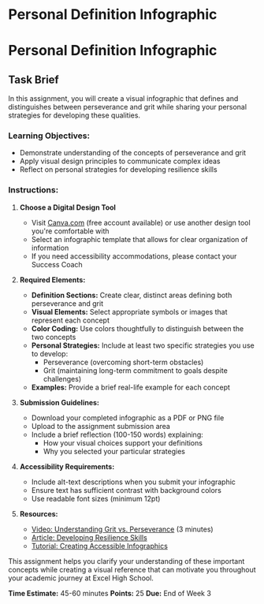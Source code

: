 

# Personal Definition Infographic

# Personal Definition Infographic

## Task Brief

In this assignment, you will create a visual infographic that defines and distinguishes between perseverance and grit while sharing your personal strategies for developing these qualities.

### Learning Objectives:
* Demonstrate understanding of the concepts of perseverance and grit
* Apply visual design principles to communicate complex ideas
* Reflect on personal strategies for developing resilience skills

### Instructions:

1. **Choose a Digital Design Tool**
   * Visit [Canva.com](https://www.canva.com/) (free account available) or use another design tool you're comfortable with
   * Select an infographic template that allows for clear organization of information
   * If you need accessibility accommodations, please contact your Success Coach

2. **Required Elements:**
   * **Definition Sections:** Create clear, distinct areas defining both perseverance and grit
   * **Visual Elements:** Select appropriate symbols or images that represent each concept
   * **Color Coding:** Use colors thoughtfully to distinguish between the two concepts
   * **Personal Strategies:** Include at least two specific strategies you use to develop:
     - Perseverance (overcoming short-term obstacles)
     - Grit (maintaining long-term commitment to goals despite challenges)
   * **Examples:** Provide a brief real-life example for each concept

3. **Submission Guidelines:**
   * Download your completed infographic as a PDF or PNG file
   * Upload to the assignment submission area
   * Include a brief reflection (100-150 words) explaining:
     - How your visual choices support your definitions
     - Why you selected your particular strategies

4. **Accessibility Requirements:**
   * Include alt-text descriptions when you submit your infographic
   * Ensure text has sufficient contrast with background colors
   * Use readable font sizes (minimum 12pt)

5. **Resources:**
   * [Video: Understanding Grit vs. Perseverance](https://www.example.com) (3 minutes)
   * [Article: Developing Resilience Skills](https://www.example.com)
   * [Tutorial: Creating Accessible Infographics](https://www.example.com)

This assignment helps you clarify your understanding of these important concepts while creating a visual reference that can motivate you throughout your academic journey at Excel High School.

**Time Estimate:** 45-60 minutes
**Points:** 25
**Due:** End of Week 3